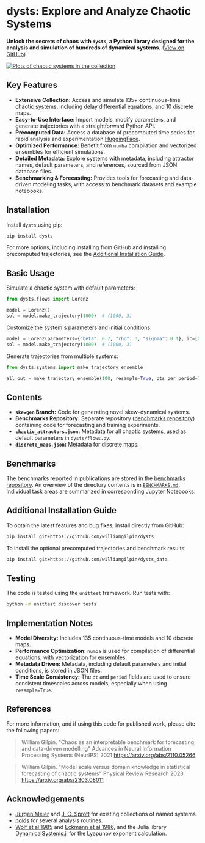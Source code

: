 # dysts: Explore and Analyze Chaotic Systems

**Unlock the secrets of chaos with `dysts`, a Python library designed for the analysis and simulation of hundreds of dynamical systems.** ([View on GitHub](https://github.com/GilpinLab/dysts))

[![Plots of chaotic systems in the collection](assets/logo.png)](https://github.com/GilpinLab/dysts)

## Key Features

*   **Extensive Collection:** Access and simulate 135+ continuous-time chaotic systems, including delay differential equations, and 10 discrete maps.
*   **Easy-to-Use Interface:** Import models, modify parameters, and generate trajectories with a straightforward Python API.
*   **Precomputed Data:** Access a database of precomputed time series for rapid analysis and experimentation [HuggingFace](https://huggingface.co/datasets/williamgilpin/dysts).
*   **Optimized Performance:** Benefit from `numba` compilation and vectorized ensembles for efficient simulations.
*   **Detailed Metadata:** Explore systems with metadata, including attractor names, default parameters, and references, sourced from JSON database files.
*   **Benchmarking & Forecasting:** Provides tools for forecasting and data-driven modeling tasks, with access to benchmark datasets and example notebooks.

## Installation

Install `dysts` using pip:

```bash
pip install dysts
```

For more options, including installing from GitHub and installing precomputed trajectories, see the [Additional Installation Guide](#additional-installation-guide).

## Basic Usage

Simulate a chaotic system with default parameters:

```python
from dysts.flows import Lorenz

model = Lorenz()
sol = model.make_trajectory(1000)  # (1000, 3)
```

Customize the system's parameters and initial conditions:

```python
model = Lorenz(parameters={"beta": 0.7, "rho": 3, "signma": 0.1}, ic=[0.1, 0.0, 5])
sol = model.make_trajectory(1000)  # (1000, 3)
```

Generate trajectories from multiple systems:

```python
from dysts.systems import make_trajectory_ensemble

all_out = make_trajectory_ensemble(100, resample=True, pts_per_period=75)
```

## Contents

*   **`skewgen` Branch:** Code for generating novel skew-dynamical systems.
*   **Benchmarks Repository:**  Separate repository ([benchmarks repository](https://github.com/williamgilpin/dysts_data/tree/main/dysts_data/benchmarks)) containing code for forecasting and training experiments.
*   **`chaotic_attractors.json`:** Metadata for all chaotic systems, used as default parameters in `dysts/flows.py`.
*   **`discrete_maps.json`:** Metadata for discrete maps.

## Benchmarks

The benchmarks reported in publications are stored in the [benchmarks repository](https://github.com/williamgilpin/dysts_data/tree/main/dysts_data/benchmarks).  An overview of the directory contents is in [`BENCHMARKS.md`](https://github.com/williamgilpin/dysts_data/tree/main/dysts_data/benchmarks/BENCHMARKS.md). Individual task areas are summarized in corresponding Jupyter Notebooks.

## Additional Installation Guide

To obtain the latest features and bug fixes, install directly from GitHub:

```bash
pip install git+https://github.com/williamgilpin/dysts
```

To install the optional precomputed trajectories and benchmark results:

```bash
pip install git+https://github.com/williamgilpin/dysts_data
```

## Testing

The code is tested using the `unittest` framework. Run tests with:

```bash
python -m unittest discover tests
```

## Implementation Notes

*   **Model Diversity:** Includes 135 continuous-time models and 10 discrete maps.
*   **Performance Optimization:**  `numba` is used for compilation of differential equations, with vectorization for ensembles.
*   **Metadata Driven:** Metadata, including default parameters and initial conditions, is stored in JSON files.
*   **Time Scale Consistency:** The `dt` and `period` fields are used to ensure consistent timescales across models, especially when using `resample=True`.

## References

For more information, and if using this code for published work, please cite the following papers:

> William Gilpin. "Chaos as an interpretable benchmark for forecasting and data-driven modelling" Advances in Neural Information Processing Systems (NeurIPS) 2021 https://arxiv.org/abs/2110.05266

> William Gilpin. "Model scale versus domain knowledge in statistical forecasting of chaotic systems" Physical Review Research 2023 https://arxiv.org/abs/2303.08011

## Acknowledgements

*   [Jürgen Meier](http://www.3d-meier.de/tut19/Seite1.html) and [J. C. Sprott](http://sprott.physics.wisc.edu/sprott.htm) for existing collections of named systems.
*   [nolds](https://github.com/CSchoel/nolds) for several analysis routines.
*   [Wolf et al 1985](https://www.sciencedirect.com/science/article/abs/pii/0167278985900119) and [Eckmann et al 1986](https://journals.aps.org/pra/abstract/10.1103/PhysRevA.34.4971), and the Julia library [DynamicalSystems.jl](https://github.com/JuliaDynamics/DynamicalSystems.jl/) for the Lyapunov exponent calculation.